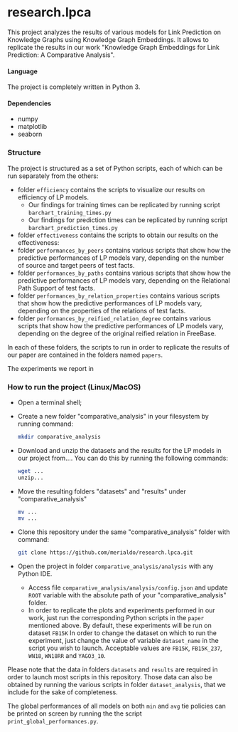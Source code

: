 # research.lpca

This project analyzes the results of various models for Link Prediction on Knowledge Graphs using Knowledge Graph Embeddings.
It allows to replicate the results in our work "Knowledge Graph Embeddings for Link Prediction: A Comparative Analysis".

#### Language
The project is completely written in Python 3.

#### Dependencies
- numpy
- matplotlib
- seaborn

### Structure
The project is structured as a set of Python scripts, each of which can be run separately from the others:
- folder `efficiency` contains the scripts to visualize our results on efficiency of LP models.
  - Our findings for training times can be replicated by running script `barchart_training_times.py`
  - Our findings for prediction times can be replicated by running script `barchart_prediction_times.py` 
- folder `effectiveness` contains the scripts to obtain our results on the effectiveness:
 - folder `performances_by_peers` contains various scripts that show how the predictive performances of LP models vary, depending on the number of source and target peers of test facts.
 - folder `performances_by_paths` contains various scripts that show how the predictive performances of LP models vary, depending on the Relational Path Support of test facts.
 - folder `performances_by_relation_properties` contains various scripts that show how the predictive performances of LP models vary, depending on the properties of the relations of test facts.
 - folder `performances_by_reified_relation_degree` contains various scripts that show how the predictive performances of LP models vary, depending on the degree of the original reified relation in FreeBase.

In each of these folders, the scripts to run in order to replicate the results of our paper are contained in the folders named `papers`.
 
The experiments we report in 

### How to run the project (Linux/MacOS)
- Open a terminal shell;
- Create a new folder "comparative_analysis" in your filesystem by running command: 
  ```bash
  mkdir comparative_analysis
  ```
- Download and unzip the datasets and the results for the LP models in our project from.... You can do this by running the following commands:
  ```bash
  wget ...
  unzip...
  ```
- Move the resulting folders "datasets" and "results" under "comparative_analysis"
  ```bash
  mv ...
  mv ...
  ```

- Clone this repository under the same "comparative_analysis" folder with command:
  ```bash
  git clone https://github.com/merialdo/research.lpca.git
  ```

- Open the project in folder ```comparative_analysis/analysis``` with any Python IDE. 
  - Access file ```comparative_analysis/analysis/config.json``` and update ```ROOT``` variable with the absolute path of your "comparative_analysis" folder.
  - In order to replicate the plots and experiments performed in our work, just run the corresponding Python scripts in the ```paper``` mentioned above.
    By default, these experiments will be run on dataset `FB15K`
    In order to change the dataset on which to run the experiment, just change the value of variable `dataset_name` in the script you wish to launch.
    Acceptable values are `FB15K`, `FB15K_237`, `WN18`, `WN18RR` and `YAGO3_10`.

Please note that the data in folders `datasets` and `results` are required in order to launch most scripts in this repository.
Those data can also be obtained by running the various scripts in folder `dataset_analysis`, that we include for the sake of completeness.

The global performances of all models on both `min` and `avg` tie policies can be printed on screen by running the the script `print_global_performances.py`.
